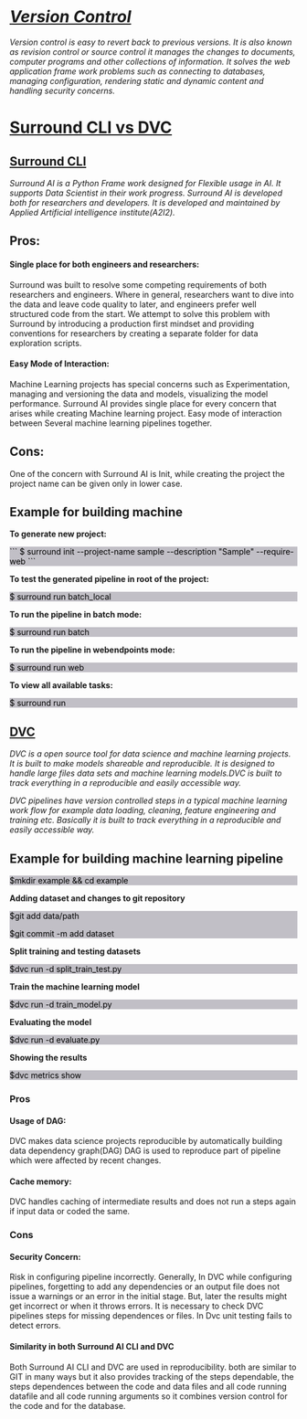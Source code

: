# *<u>Version Control</u>*

*Version control is easy to revert back to previous versions. It is also known as revision control or source control it manages the changes to documents, computer programs and other collections of information. It solves the web application frame work problems such as connecting to databases, managing configuration, rendering static and dynamic content and handling security concerns.*

# <u>Surround CLI vs DVC</u>

## <u>Surround CLI</u>

*Surround AI is a Python Frame work designed for Flexible usage in AI. It supports Data Scientist in their work progress. Surround AI is developed both for researchers and developers. It is developed and maintained by Applied Artificial intelligence institute(A2I2).*

## Pros:

#### Single place for both engineers and researchers:

Surround was built to resolve some competing requirements of both researchers and engineers. Where in general, researchers want to dive into the data and leave code quality to later, and engineers prefer well structured code from the start. We attempt to solve this problem with Surround by introducing a production first mindset and providing conventions for researchers by creating a separate folder for data exploration scripts. 

#### Easy Mode of Interaction:
Machine Learning projects has special concerns such as Experimentation, managing and versioning the data and models, visualizing the model performance. 
Surround AI provides single place for every concern that arises while creating Machine learning project. Easy mode of interaction between Several machine learning pipelines together.

## Cons:

One of the concern with Surround AI is Init, while creating the project the project name can be given only in lower case.

## Example for building machine 

<b> To generate new project:</b>

<div style="background-color:C1BFC6;color:black;padding:px;">
  <p>``` $ surround init <path-to-dir> --project-name sample --description "Sample" --require-web ```
</p>
</div> 

<b>To test the generated pipeline in root of the project:</b>

<div style="background-color:C1BFC6;color:black;padding:px;">
  <p>$ surround run batch_local
</p>
</div> 

<b>To run the pipeline in batch mode:</b>

<div style="background-color:C1BFC6;color:black;padding:px;">
  <p>$ surround run batch
</p>
</div> 

<b>To run the pipeline in webendpoints mode:</b>

<div style="background-color:C1BFC6;color:black;padding:px;">
  <p>$ surround run web
</p>
</div> 

<b>To view all available tasks:</b>

<div style="background-color:C1BFC6;color:black;padding:px;">
  <p>$ surround run
</p>
</div> 

## <u>DVC</u>

*DVC is a open source tool for data science and machine learning projects. It is built to make models shareable and reproducible. It is designed to handle large files data sets and machine learning models.DVC is built to track everything in a reproducible and easily accessible way.*

*DVC pipelines have version controlled steps in a typical machine learning work flow for example data loading, cleaning, feature engineering and training etc. Basically it is built to track everything in a reproducible and easily accessible way.*

## <b>Example for building machine learning pipeline</b>

<div style="background-color:C1BFC6;color:black;padding:px;">
  <p>$mkdir example && cd example
</p>
</div> 

<b>Adding dataset and changes to git repository</b>

<div style="background-color:C1BFC6;color:black;padding:px;">
  <p>$git add data/path</p>

$git commit -m add dataset
</div> 

<b>Split training and testing datasets</b>

<div style="background-color:C1BFC6;color:black;padding:px;">
  <p>$dvc run -d split_train_test.py
</p>
</div> 

<b>Train the machine learning model</b>

<div style="background-color:C1BFC6;color:black;padding:px;">
  <p>$dvc run -d train_model.py
</p>
</div> 

<b>Evaluating the model</b> 

<div style="background-color:C1BFC6;color:black;padding:px;">
  <p>$dvc run -d evaluate.py
</p>
</div> 

<b>Showing the results</b>

<div style="background-color:C1BFC6;color:black;padding:px;">
  <p>$dvc metrics show
</p>
</div>

### Pros

#### Usage of DAG:

DVC makes data science projects reproducible by automatically building data dependency graph(DAG) DAG is used to reproduce part of pipeline which were affected by recent changes.

#### Cache memory:

DVC handles caching of intermediate results and does not run a steps again if input data or coded the same.

### Cons

#### Security Concern:

Risk in configuring pipeline incorrectly. Generally, In DVC while configuring pipelines, forgetting to add any dependencies or an output file does not issue a warnings or an error in the initial stage. But, later the results might get incorrect or when it throws errors. It is necessary to check DVC pipelines steps for missing dependences or files. In Dvc unit testing fails to detect errors.

#### Similarity in both Surround AI CLI and DVC

Both Surround AI CLI and DVC are used in reproducibility. both are similar to GIT in many ways but it also provides tracking of the steps dependable, the steps dependences between the code and data files and all code running datafile and all code running arguments so it combines version control for the code and for the database.
